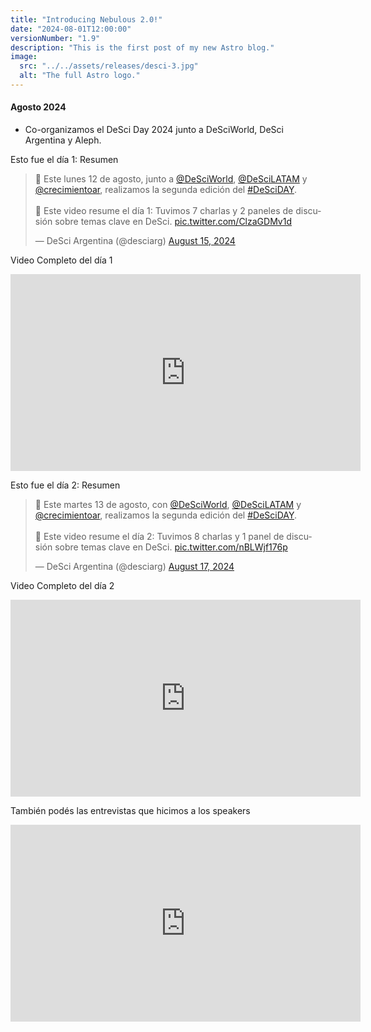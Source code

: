```yaml
---
title: "Introducing Nebulous 2.0!"
date: "2024-08-01T12:00:00" 
versionNumber: "1.9"
description: "This is the first post of my new Astro blog."
image:
  src: "../../assets/releases/desci-3.jpg"
  alt: "The full Astro logo."
---
```

#### Agosto 2024
-	Co-organizamos el DeSci Day 2024 junto a DeSciWorld, DeSci Argentina y Aleph.

Esto fue el día 1: Resumen 
<blockquote class="twitter-tweet"><p lang="es" dir="ltr">🎉 Este lunes 12 de agosto, junto a <a href="https://twitter.com/DeSciWorld?ref_src=twsrc%5Etfw">@DeSciWorld</a>, <a href="https://twitter.com/DeSciLATAM?ref_src=twsrc%5Etfw">@DeSciLATAM</a> y <a href="https://twitter.com/crecimientoar?ref_src=twsrc%5Etfw">@crecimientoar</a>, realizamos la segunda edición del <a href="https://twitter.com/hashtag/DeSciDAY?src=hash&amp;ref_src=twsrc%5Etfw">#DeSciDAY</a>.<br><br>🌟 Este video resume el día 1: Tuvimos 7 charlas y 2 paneles de discusión sobre temas clave en DeSci. <a href="https://t.co/ClzaGDMv1d">pic.twitter.com/ClzaGDMv1d</a></p>&mdash; DeSci Argentina (@desciarg) <a href="https://twitter.com/desciarg/status/1824206637562810822?ref_src=twsrc%5Etfw">August 15, 2024</a></blockquote> <script async src="https://platform.twitter.com/widgets.js" charset="utf-8"></script>

Video Completo del día 1
<iframe width="560" height="315" src="https://www.youtube.com/embed/8p4CQUMJ4Cw?si=EUAauH_rDAG-f0XF" title="YouTube video player" frameborder="0" allow="accelerometer; autoplay; clipboard-write; encrypted-media; gyroscope; picture-in-picture; web-share" referrerpolicy="strict-origin-when-cross-origin" allowfullscreen></iframe>

Esto fue el día 2: Resumen 
<blockquote class="twitter-tweet"><p lang="es" dir="ltr">🎉 Este martes 13 de agosto, con <a href="https://twitter.com/DeSciWorld?ref_src=twsrc%5Etfw">@DeSciWorld</a>, <a href="https://twitter.com/DeSciLATAM?ref_src=twsrc%5Etfw">@DeSciLATAM</a> y <a href="https://twitter.com/crecimientoar?ref_src=twsrc%5Etfw">@crecimientoar</a>, realizamos la segunda edición del <a href="https://twitter.com/hashtag/DeSciDAY?src=hash&amp;ref_src=twsrc%5Etfw">#DeSciDAY</a>.<br><br>🌟 Este video resume el día 2: Tuvimos 8 charlas y 1 panel de discusión sobre temas clave en DeSci. <a href="https://t.co/nBLWjf176p">pic.twitter.com/nBLWjf176p</a></p>&mdash; DeSci Argentina (@desciarg) <a href="https://twitter.com/desciarg/status/1824845517198655520?ref_src=twsrc%5Etfw">August 17, 2024</a></blockquote> <script async src="https://platform.twitter.com/widgets.js" charset="utf-8"></script>

Video Completo del día 2
<iframe width="560" height="315" src="https://www.youtube.com/embed/y7gT0KJPHGs?si=uJ4WZphm-mG_KjnS" title="YouTube video player" frameborder="0" allow="accelerometer; autoplay; clipboard-write; encrypted-media; gyroscope; picture-in-picture; web-share" referrerpolicy="strict-origin-when-cross-origin" allowfullscreen></iframe>

También podés las entrevistas que hicimos a los speakers
<iframe width="560" height="315" src="https://www.youtube.com/embed/NJQNadficDk?si=63hEGukhzQRr2BWs" title="YouTube video player" frameborder="0" allow="accelerometer; autoplay; clipboard-write; encrypted-media; gyroscope; picture-in-picture; web-share" referrerpolicy="strict-origin-when-cross-origin" allowfullscreen></iframe>
